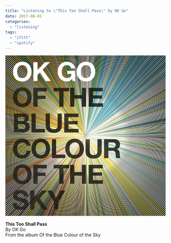 ```yaml
---
title: "Listening to \"This Too Shall Pass\" by OK Go"
date: 2017-08-01
categories: 
  - "listening"
tags: 
  - "ifttt"
  - "spotify"
---
```


![](images/2jihZzU)  
  
**This Too Shall Pass**  
By OK Go  
From the album Of the Blue Colour of the Sky
